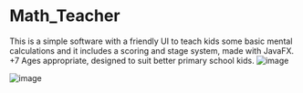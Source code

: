 # Math_Teacher
This is a simple software with a friendly UI to teach kids some basic mental calculations and it includes a scoring and stage system, made with JavaFX.
+7 Ages appropriate, designed to suit better primary school kids.
![image](https://cloud.githubusercontent.com/assets/17766221/22082813/9da26318-ddc9-11e6-9a0b-16a21444fa64.png)

![image](https://cloud.githubusercontent.com/assets/17766221/22082955/28fe08b8-ddca-11e6-8a58-c1ea505eb64a.png)
